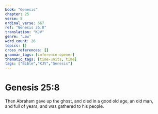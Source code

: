 ```yaml
---
book: "Genesis"
chapter: 25
verse: 8
ordinal_verse: 667
ref: "Genesis 25:8"
translation: "KJV"
genre: "Law"
word_count: 26
topics: []
cross_references: []
grammar_tags: [inference-opener]
thematic_tags: [time-units, time]
tags: ["Bible","KJV","Genesis"]
---
```


# Genesis 25:8

Then Abraham gave up the ghost, and died in a good old age, an old man, and full of years; and was gathered to his people.
